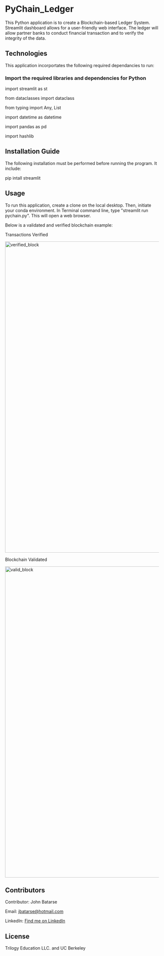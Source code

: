 # PyChain_Ledger

This Python application is to create a Blockchain-based Ledger System. Streamlit dashboard allows for a user-friendly web interface. The ledger will allow partner banks to conduct financial transaction and to verify the integrity of the data.

## Technologies

This application incorportates the following required dependancies to run:


### Import the required libraries and dependencies for Python

import streamlit as st

from dataclasses import dataclass

from typing import Any, List

import datetime as datetime

import pandas as pd

import hashlib


## Installation Guide

The following installation must be performed before running the program. It include:

pip intall streamlit


## Usage

To run this application, create a clone on the local desktop. Then, initiate your conda environment.
In Terminal command line, type "streamlit run pychain.py". This will open a web browser.

Below is a validated and verified blockchain example:
 
Transactions Verified 

 <img width="1017" alt="verified_block" src="https://user-images.githubusercontent.com/93550651/166176509-dc2490a4-014a-4bde-ba1c-a7e0742874f4.png">

Blockchain Validated

<img width="1017" alt="valid_block" src="https://user-images.githubusercontent.com/93550651/166176523-b61db151-6fe5-4952-98b0-648fd4c6c279.png">



## Contributors

Contributor: John Batarse  

Email: jbatarse@hotmail.com

LinkedIn: [Find me on LinkedIn](<https://www.linkedin.com/in/john-a-batarse-760a26116/>)


## License

Trilogy Education LLC. and UC Berkeley
